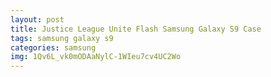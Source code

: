 ```yaml
---
layout: post
title: Justice League Unite Flash Samsung Galaxy S9 Case
tags: samsung galaxy s9
categories: samsung
img: 1Qv6L_vk0mODAaNylC-1WIeu7cv4UC2Wo
---
```

